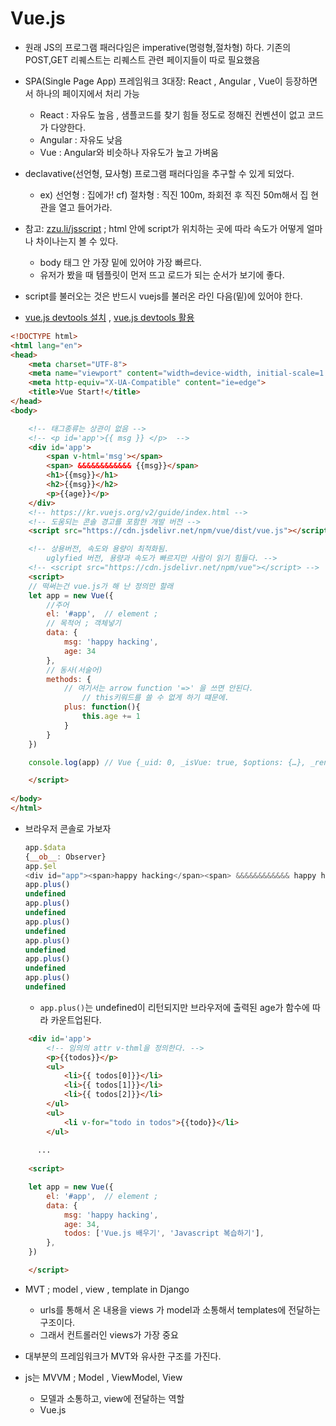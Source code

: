#  Vue.js

- 원래 JS의 프로그램 패러다임은 imperative(명령형,절차형) 하다. 기존의 POST,GET 리퀘스트는 리퀘스트 관련 페이지들이 따로 필요했음 

- SPA(Single Page App) 프레임워크 3대장: React , Angular , Vue이 등장하면서 하나의 페이지에서 처리 가능 

  - React : 자유도 높음 , 샘플코드를 찾기 힘들 정도로 정해진 컨벤션이 없고 코드가 다양한다. 
  - Angular : 자유도 낮음
  - Vue : Angular와 비슷하나 자유도가 높고 가벼움

- declavative(선언형, 묘사형) 프로그램 패러다임을 추구할 수 있게 되었다.

  - ex) 선언형 : 집에가!	 cf) 절차형 : 직진 100m, 좌회전 후 직진 50m해서 집 현관을 열고 들어가라.

    

- 참고: [zzu.li/jsscript]() ; html 안에 script가 위치하는 곳에 따라 속도가 어떻게 얼마나 차이나는지 볼 수 있다. 
  - body 태그 안 가장 밑에 있어야 가장 빠르다.
  - 유저가 봤을 때 템플릿이 먼저 뜨고 로드가 되는 순서가 보기에 좋다. 

- script를 불러오는 것은 반드시 vuejs를 불러온 라인 다음(밑)에 있어야 한다. 
- [vue.js devtools 설치](https://chrome.google.com/webstore/detail/vuejs-devtools/nhdogjmejiglipccpnnnanhbledajbpd)  , [vue.js devtools 활용](http://vuejs.kr/vue/2017/02/25/vue-chrome-debugging/)



``` html
<!DOCTYPE html>
<html lang="en">
<head>
    <meta charset="UTF-8">
    <meta name="viewport" content="width=device-width, initial-scale=1.0">
    <meta http-equiv="X-UA-Compatible" content="ie=edge">
    <title>Vue Start!</title>
</head>
<body>

    <!-- 태그종류는 상관이 없음 -->
    <!-- <p id='app'>{{ msg }} </p>  -->
    <div id='app'>
        <span v-html='msg'></span>
        <span> &&&&&&&&&&&& {{msg}}</span>
        <h1>{{msg}}</h1>
        <h2>{{msg}}</h2>
        <p>{{age}}</p>
    </div> 
    <!-- https://kr.vuejs.org/v2/guide/index.html -->
    <!-- 도움되는 콘솔 경고를 포함한 개발 버전 -->
    <script src="https://cdn.jsdelivr.net/npm/vue/dist/vue.js"></script>

    <!-- 상용버전, 속도와 용량이 최적화됨. 
        uglyfied 버전, 용량과 속도가 빠르지만 사람이 읽기 힘들다. -->
    <!-- <script src="https://cdn.jsdelivr.net/npm/vue"></script> -->
    <script>
    // 떡써는건 vue.js가 해 난 정의만 할래
    let app = new Vue({
        //주어
        el: '#app',  // element ; 
        // 목적어 ; 객체넣기 
        data: {
            msg: 'happy hacking',
            age: 34
        },
        // 동사(서술어)
        methods: {
            // 여기서는 arrow function '=>' 을 쓰면 안된다.  
                // this키워드를 쓸 수 없게 하기 떄문에.
            plus: function(){
                this.age += 1
            }
        }
    })

    console.log(app) // Vue {_uid: 0, _isVue: true, $options: {…}, _renderProxy: Proxy, _self: Vue, …}

    </script>
    
</body>
</html>
```

- 브라우저 콘솔로 가보자 

  ``` js
  app.$data
  {__ob__: Observer}
  app.$el
  <div id=​"app">​<span>​happy hacking​</span>​<span>​ &&&&&&&&&&&& happy hacking​</span>​<h1>​happy hacking​</h1>​<h2>​happy hacking​</h2>​<p>​34​</p>​</div>​
  app.plus()
  undefined
  app.plus()
  undefined
  app.plus()
  undefined
  app.plus()
  undefined
  app.plus()
  undefined
  app.plus()
  undefined
  ```

  - `app.plus()`는 undefined이 리턴되지만 브라우저에 출력된 age가 함수에 따라 카운트업된다.



``` html
    <div id='app'>
        <!-- 임의의 attr v-thml을 정의한다. -->
        <p>{{todos}}</p>
        <ul>
            <li>{{ todos[0]}}</li>
            <li>{{ todos[1]}}</li>
            <li>{{ todos[2]}}</li>
        </ul>
        <ul>
            <li v-for="todo in todos">{{todo}}</li>
        </ul>
      
      ...
      
    <script>

    let app = new Vue({
        el: '#app',  // element ; 
        data: {
            msg: 'happy hacking',
            age: 34,
            todos: ['Vue.js 배우기', 'Javascript 복습하기'],
        },
    })

    </script>
```





- MVT ; model , view , template  in Django
  -  urls를 통해서 온 내용을 views 가 model과 소통해서 templates에 전달하는 구조이다.
  - 그래서 컨트롤러인 views가 가장 중요 

- 대부분의 프레임워크가 MVT와 유사한 구조를 가진다. 
- js는 MVVM ; Model , ViewModel, View 
  - 모델과 소통하고, view에 전달하는 역할
  - Vue.js 

